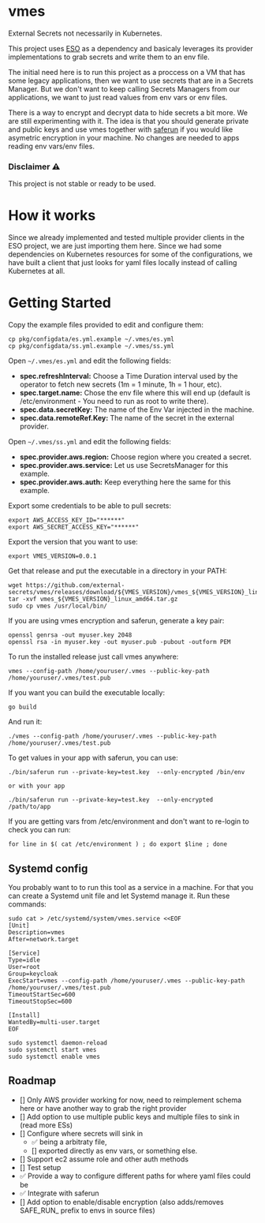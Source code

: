 # vmes

External Secrets not necessarily in Kubernetes.

This project uses [ESO](https://github.com/external-secrets/external-secrets) as a dependency and basicaly leverages its provider implementations to grab secrets and write them to an env file.

The initial need here is to run this project as a proccess on a VM that has some legacy applications, then we want to use secrets that are in a Secrets Manager. But we don't want to keep calling Secrets Managers from our applications, we want to just read values from env vars or env files.

There is a way to encrypt and decrypt data to hide secrets a bit more. We are still experimenting with it. The idea is that you should generate private and public keys and use vmes together with [saferun](https://github.com/gusfcarvalho/saferun) if you would like asymetric encryption in your machine. No changes are needed to apps reading env vars/env files.

### Disclaimer ⚠️

This project is not stable or ready to be used. 

# How it works

Since we already implemented and tested multiple provider clients in the ESO project, we are just importing them here. Since we had some dependencies on Kubernetes resources for some of the configurations, we have built a client that just looks for yaml files locally instead of calling Kubernetes at all.

# Getting Started

Copy the example files provided to edit and configure them:

```
cp pkg/configdata/es.yml.example ~/.vmes/es.yml
cp pkg/configdata/ss.yml.example ~/.vmes/ss.yml
```

Open `~/.vmes/es.yml` and edit the following fields:

- **spec.refreshInterval:** Choose a Time Duration interval used by the operator to fetch new secrets (1m = 1 minute, 1h = 1 hour, etc).
- **spec.target.name:** Chose the env file where this will end up (default is /etc/environment - You need to run as root to write there).
- **spec.data.secretKey:** The name of the Env Var injected in the machine.
- **spec.data.remoteRef.Key:** The name of the secret in the external provider.

Open `~/.vmes/ss.yml` and edit the following fields:

- **spec.provider.aws.region:** Choose region where you created a secret.
- **spec.provider.aws.service:** Let us use SecretsManager for this example.
- **spec.provider.aws.auth:** Keep everything here the same for this example.


Export some credentials to be able to pull secrets:

```
export AWS_ACCESS_KEY_ID="******"
export AWS_SECRET_ACCESS_KEY="******"
```

Export the version that you want to use:

```
export VMES_VERSION=0.0.1
```

Get that release and put the executable in a directory in your PATH:

```
wget https://github.com/external-secrets/vmes/releases/download/${VMES_VERSION}/vmes_${VMES_VERSION}_linux_amd64.tar.gz
tar -xvf vmes_${VMES_VERSION}_linux_amd64.tar.gz
sudo cp vmes /usr/local/bin/
```

If you are using vmes encryption and saferun, generate a key pair:

```
openssl genrsa -out myuser.key 2048
openssl rsa -in myuser.key -out myuser.pub -pubout -outform PEM
```

To run the installed release just call vmes anywhere:

```
vmes --config-path /home/youruser/.vmes --public-key-path /home/youruser/.vmes/test.pub
```

If you want you can build the executable locally:

```
go build
```

And run it:

```
./vmes --config-path /home/youruser/.vmes --public-key-path /home/youruser/.vmes/test.pub
```

To get values in your app with saferun, you can use:

```
./bin/saferun run --private-key=test.key  --only-encrypted /bin/env

or with your app

./bin/saferun run --private-key=test.key  --only-encrypted /path/to/app
```

If you are getting vars from /etc/environment and don't want to re-login to check you can run:

```
for line in $( cat /etc/environment ) ; do export $line ; done
```

## Systemd config

You probably want to to run this tool as a service in a machine. For that you can create a Systemd unit file and let Systemd manage it. Run these commands:

```
sudo cat > /etc/systemd/system/vmes.service <<EOF
[Unit]
Description=vmes
After=network.target

[Service]
Type=idle
User=root
Group=keycloak
ExecStart=vmes --config-path /home/youruser/.vmes --public-key-path /home/youruser/.vmes/test.pub
TimeoutStartSec=600
TimeoutStopSec=600

[Install]
WantedBy=multi-user.target
EOF

sudo systemctl daemon-reload
sudo systemctl start vmes
sudo systemctl enable vmes
```

## Roadmap

- [] Only AWS provider working for now, need to reimplement schema here or have another way to grab the right provider
- [] Add option to use multiple public keys and multiple files to sink in (read more ESs)
- [] Configure where secrets will sink in
    - ✅ being a arbitraty file, 
    - [] exported directly as env vars, or something else.
- [] Support ec2 assume role and other auth methods
- [] Test setup
- ✅ Provide a way to configure different paths for where yaml files could be
- ✅ Integrate with saferun
- [] Add option to enable/disable encryption (also adds/removes SAFE_RUN_ prefix to envs in source files)
